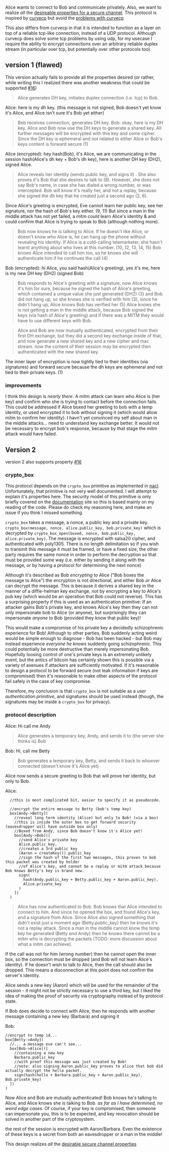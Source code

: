 Alice wants to connect to Bob and communicate privately. Also, we want to realize _all_ the [desireable properties for a secure channel](https://github.com/ssbc/scuttlebot/wiki/desirable-properties-for-a-secure-channel). This protocol is inspired by [curvecp](https://github.com/ssbc/scuttlebot/wiki/secure-private-channels:-the-good,-the-bad,-and-the-ugly#curvecp) but avoid the [problems with curvecp](https://github.com/ssbc/scuttlebot/wiki/secure-private-channels:-the-good,-the-bad,-and-the-ugly#conclusion)

This also differs from curvecp in that it is intended to function as a layer on top of a reliable tcp-like connection, instead of a UDP protocol. Although curvecp does solve some tcp problems by using udp, for my usecase I require the ability to encrypt connections over an arbitrary reliable duplex stream (in particular over tcp, but potentially over other protocols too)

## version 1 (flawed)

This version actually fails to provide all the properties desired (or rather, while writing this I realized there was another weakness that could be supported [#16](https://github.com/ssbc/scuttlebot/wiki/desirable-properties-for-a-secure-channel#16-mitmwrong-number-cannot-learn-or-confirm-keys))
 
> Alice generates DH key, initiates duplex connection (i.e. tcp) to Bob. 

Alice: here is my dh key. (this message is not signed, Bob doesn't yet know it's Alice, and Alice isn't sure it's Bob yet either)
> Bob receives connection, generates DH key.
Bob: okay, here is my DH key.
> Alice and Bob now use the DH keys to generate a shared key. All further messages will be encrypted with this key and some cipher. Since the DH key is ephemeral and not related to either Alice or Bob's keys content is forward secure (1)

Alice (encrypted): hey hash(Bob), it's Alice, we are communicating in the session hash(Alice's dh key + Bob's dh key), here is another DH key (DH2), signed Alice.

> Alice reveals her identity (sends public key, and signs it) . She also proves it's Bob that she desires to talk to (8). However, she does not say Bob's name, in case she has dialed a wrong number, or was intercepted. Bob will know it's really her, and not a replay, because she signed the dh key that he created just a second ago (2, 6).

Since Alice's greeting is encrypted, Eve cannot learn her public key, see her signature, nor the hash of Bob's key either. (9, 11) But since a man in the middle attack has not yet failed, a mitm _could_ learn Alice's identity & and could confirm that Alice is trying to speak to Bob (although nothing more).

> Bob now knows he is talking to Alice. If he doesn't like Alice, or doesn't know who Alice is, he can hang up the phone without revealing his identity. If Alice is a cold-calling telemarketer, she hasn't learnt anything about who lives at this number. (10, 12, 13, 14, 15) Bob knows Alice intended to call him too, so he knows she will authenticate him if he continues the call (4)

Bob (encrypted): hi Alice, you said hash(Alice's greeting), yes it's me, here is my new DH key (DH2) (signed Bob)
> Bob responds to Alice's greeting with a signature, now Alice knows it's him for sure, because he signed the hash of Alice's greeting, which contained a unique value she just generated (DH2) (3) and Bob did not hang up, so she knows she is verified with him (3), since he didn't hang up, Alice knows Bob has verified her (5) Alice knows she is not getting a man in the middle attack, because Bob signed the keys (via hash of Alice's greeting) and if there was a MITM they would have to use different keys with Bob.

> Alice and Bob are now mutually authenticated, encrypted from their first DH exchange, but they did a second key exchange inside of that, and now generate a new shared key and a new cipher and mac stream.
> now the content of their session may be encrypted then authenticated with the new shared key.

The inner layer of encryption is now tightly tied to their identities (via signatures) and forward secure because the dh keys are ephemeral and not tied to their private keys. (1)

### improvements

I think this design is _nearly there_. A mitm attack can learn who Alice is (her key) and confirm who she is trying to contact before the connection fails. This could be addressed if Alice boxed her greeting to bob with a temp identity, or used encrypted it to bob without signing it (which would allow mitm to confirm her identity). I havn't yet convinced my self about man in the middle attacks... need to understand key exchange better. It would not be necessary to encrypt bob's response, because by that stage the mitm attack would have failed.

## Version 2

version 2 also supports property [#16](https://github.com/ssbc/scuttlebot/wiki/desirable-properties-for-a-secure-channel#16-mitmwrong-number-cannot-learn-or-confirm-keys)

### crypto_box

This protocol depends on the `crypto_box` primitive as implemented in [nacl](http://nacl.cr.yp.to/box.html).
Unfortunately, that primitive is not very well documented. I will attempt to explain it's properties here. The security model of this primitive is only briefly covered on the [documentation](http://nacl.cr.yp.to/box.html) site so this is based mainly on my reading of the code. Please do check my reasoning here, and make an issue if you think I missed something.

`crypto_box` takes a message, a nonce, a public key and a private key.
`crypto_box(message, nonce, alice.public_key, bob.private_key)` which is decrypted by
`crypto_box_open(boxed, nonce, bob.public_key, alice.private_key)`.
The message is encrypted with salsa20 cipher, and authenticated with poly1305. There is no length delimitation so if you wish to transmit this message it must be framed, or have a fixed size, the other party requires the same nonce in order to perform the decryption so that must be provided some way (i.e. either by sending it along with the message, or by having a protocol for determining the next nonce)

Although it's described as Bob _encrypting to_ Alice ("Bob boxes the message to Alice") the encryption is not directional, and either Bob _or_ Alice can decrypt the message. This is because it derives a shared key in the manner of a diffie-helman key exchange, _not_ by encrypting a key to Alice's pub key (which would be an operation that Bob could not reverse). This has a surprising property if this is used as an authentication primitive: If an attacker gains Bob's private key, and knows Alice's key then they can not only impersonate bob to Alice (or anyone), but surprisingly they can impersonate _anyone_ to Bob (provided they know that public key)! 

This would make a compromise of his private key a decidedly schizophrenic experience for Bob! Although to other parties, Bob suddenly acting weird would be simple enough to diagnose - Bob has been hacked - but Bob may instead experience _everyone he knows_ suddenly going schizophrenic. This could potentially be more destructive than merely impersonating Bob. Hopefully loosing control of one's private keys is an extremely unlikely event, but the antics of bitcoin has certainly shown this is possible via a variety of avenues if attackers are sufficiently motivated. If it's reasonable to design a protocol to be forward secure (not leak information if keys are compromised) then it's reasonable to make other aspects of the protocol fail safely in the case of key compromise.

Therefore, my conclusion is that `crypto_box` is not suitable as a _user authentication primitive_, and signatures should be used instead (though, the signatures may be inside a `crypto_box` for privacy). 

### protocol description

Alice: Hi call me Andy
> Alice generates a temporary key, Andy, and sends it to (the server she thinks is) Bob

Bob: Hi, call me Betty
> Bob generates a temporary key, Betty, and sends it back to whoever connected (doesn't know it's Alice yet)

Alice now sends a secure greeting to Bob that will prove her identity, but only to Bob.

Alice:
```
  //this is most complicated bit, easier to specify it as pseudocode.

  //encrypt the entire message to Betty (bob's temp key)
  box[Andy->Betty](
    //reveal long term identity (Alice) but only to Bob! (via a box)
    //this is inside the outer box to get forward security (eavesdropper will have outside box only)
    //Boxed from Andy, since Bob doesn't know it's Alice yet!
    box[Andy->Bob]([
      //send Alice's private key
      Alice.public_key,
      //creates a 3rd public key
      (Aaron = createKey()).public_key
      //sign the hash of the first two messages, this proves to bob this packet was created by holder
      //of Alice's key, and cannot be a replay or mitm attack because Bob knows Betty's key is brand new.
      sign(
        hash(Andy.public_key + Betty.public_key + Aaron.public_key),
        Alice.private_key
      )
    ])
  )
```

> Alice has now authenticated to Bob. Bob knows that Alice intended to connect to him. And since he opened the box, and found Alice's key, and a signature from Alice. Since Alice also signed something that didn't exist just a moment ago (Betty.public_key) then he knows it's not a replay attack. Since a man in the middle cannot know the temp key he generated (Betty _and_ Andy) then he knows there cannot be a mitm who is decrypting the packets (TODO: more discussion about what a mitm can achieve).

If the call was not for him (wrong number) then he cannot open the inner box, so the connection must be dropped (and Bob will not learn Alice's identity). If he doesn't wish to talk to Alice, then the call should also be dropped. This means a disconnection at this point does not confirm the server's identity. 

Alice sends a new key (Aaron) which will be used for the remainder of the session - it might not be strictly necessary to use a third key, but I liked the idea of making the proof of security via cryptography instead of by protocol state.

If Bob does decide to connect with Alice, then he responds with another message containing a new key (Barbara) and signing it

Bob: 

```
//encrypt to temp id...
box[Betty->Andy](
  //... a message eve can't see...
  box[Bob->Alice]([
    //containing a new key
    Barbara.public_key
    //with proof this message was just created by Bob!
    //note: also signing Aaron.public_key proves to alice that bob did actually decrypt the hello packet.
    sign(hash(hello + Barbara.public_key + Aaron.public_key), Bob.private_key)
  ])
)
```

Now Alice and Bob are mutually authenticated! Bob knows he's talking to Alice, and Alice knows she is talking to Bob. _as far as I have determined, no weird edge cases_. Of course, if your key is compromised, then someone can impersonate you, this is to be expected, and key revocation should be solved in another part of the cryptosystem.

the rest of the session is encrypted with Aaron/Barbara. Even the existence of these keys is a secret from both an eavesdropper or a man in the middle!

This design realizes _all_ the [desirable secure channel properties](https://github.com/ssbc/scuttlebot/wiki/desirable-properties-for-a-secure-channel)